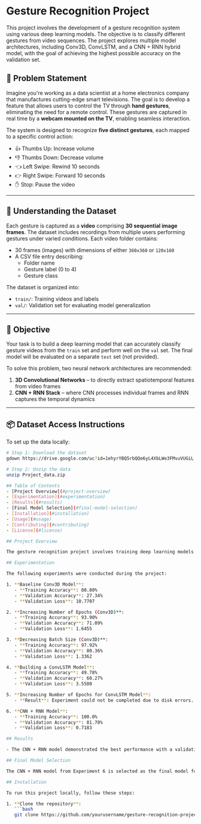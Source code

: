 # Gesture Recognition Project

This project involves the development of a gesture recognition system using various deep learning models. The objective is to classify different gestures from video sequences. The project explores multiple model architectures, including Conv3D, ConvLSTM, and a CNN + RNN hybrid model, with the goal of achieving the highest possible accuracy on the validation set.

## 🧠 Problem Statement

Imagine you're working as a data scientist at a home electronics company that manufactures cutting-edge smart televisions. The goal is to develop a feature that allows users to control the TV through **hand gestures**, eliminating the need for a remote control. These gestures are captured in real time by a **webcam mounted on the TV**, enabling seamless interaction.

The system is designed to recognize **five distinct gestures**, each mapped to a specific control action:

- 👍 Thumbs Up: Increase volume  
- 👎 Thumbs Down: Decrease volume  
- 👈 Left Swipe: Rewind 10 seconds  
- 👉 Right Swipe: Forward 10 seconds  
- ✋ Stop: Pause the video  

---

## 🎥 Understanding the Dataset

Each gesture is captured as a **video** comprising **30 sequential image frames**. The dataset includes recordings from multiple users performing gestures under varied conditions. Each video folder contains:

- 30 frames (images) with dimensions of either `360x360` or `120x160`
- A CSV file entry describing:
  - Folder name
  - Gesture label (0 to 4)
  - Gesture class

The dataset is organized into:
- `train/`: Training videos and labels  
- `val/`: Validation set for evaluating model generalization

---

## 🧪 Objective

Your task is to build a deep learning model that can accurately classify gesture videos from the `train` set and perform well on the `val` set. The final model will be evaluated on a separate `test` set (not provided).

To solve this problem, two neural network architectures are recommended:
1. **3D Convolutional Networks** – to directly extract spatiotemporal features from video frames
2. **CNN + RNN Stack** – where CNN processes individual frames and RNN captures the temporal dynamics

---

## 📦 Dataset Access Instructions

To set up the data locally:
```bash
# Step 1: Download the dataset
gdown https://drive.google.com/uc?id=1ehyrYBQ5rbQQe6yL4XbLWe3FMvuVUGiL

# Step 2: Unzip the data
unzip Project_data.zip

## Table of Contents
- [Project Overview](#project-overview)
- [Experimentation](#experimentation)
- [Results](#results)
- [Final Model Selection](#final-model-selection)
- [Installation](#installation)
- [Usage](#usage)
- [Contributing](#contributing)
- [License](#license)

## Project Overview

The gesture recognition project involves training deep learning models on video sequences to classify different gestures. The project initially started with a baseline Conv3D model and progressively explored different architectures and hyperparameters, including increasing epochs, adjusting batch sizes, and implementing a CNN + RNN hybrid model.

## Experimentation

The following experiments were conducted during the project:

1. **Baseline Conv3D Model**: 
   - **Training Accuracy**: 80.80%
   - **Validation Accuracy**: 27.34%
   - **Validation Loss**: 10.7707

2. **Increasing Number of Epochs (Conv3D)**:
   - **Training Accuracy**: 93.90%
   - **Validation Accuracy**: 71.09%
   - **Validation Loss**: 1.6455

3. **Decreasing Batch Size (Conv3D)**:
   - **Training Accuracy**: 97.92%
   - **Validation Accuracy**: 80.36%
   - **Validation Loss**: 1.3362

4. **Building a ConvLSTM Model**:
   - **Training Accuracy**: 49.78%
   - **Validation Accuracy**: 60.27%
   - **Validation Loss**: 3.5580

5. **Increasing Number of Epochs for ConvLSTM Model**:
   - **Result**: Experiment could not be completed due to disk errors.

6. **CNN + RNN Model**:
   - **Training Accuracy**: 100.0%
   - **Validation Accuracy**: 81.70%
   - **Validation Loss**: 0.7183

## Results

- The CNN + RNN model demonstrated the best performance with a validation accuracy of 81.70% and a validation loss of 0.7183. This model effectively captures both spatial and temporal features, making it the most suitable architecture for this gesture recognition task.

## Final Model Selection

The CNN + RNN model from Experiment 6 is selected as the final model for this project due to its superior performance in both training and validation accuracy. The model is well-balanced and generalizes effectively to unseen data.

## Installation

To run this project locally, follow these steps:

1. **Clone the repository**:
   ```bash
   git clone https://github.com/yourusername/gesture-recognition-project.git
